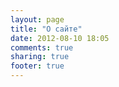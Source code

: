 ```yaml
---
layout: page
title: "О сайте"
date: 2012-08-10 18:05
comments: true
sharing: true
footer: true
---
```

